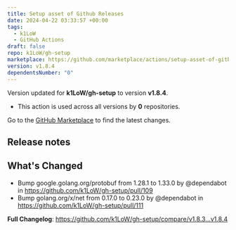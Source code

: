 ```yaml
---
title: Setup asset of Github Releases
date: 2024-04-22 03:33:57 +00:00
tags:
  - k1LoW
  - GitHub Actions
draft: false
repo: k1LoW/gh-setup
marketplace: https://github.com/marketplace/actions/setup-asset-of-github-releases
version: v1.8.4
dependentsNumber: "0"
---
```



Version updated for **k1LoW/gh-setup** to version **v1.8.4**.
- This action is used across all versions by **0** repositories.

Go to the [GitHub Marketplace](https://github.com/marketplace/actions/setup-asset-of-github-releases) to find the latest changes.

## Release notes

<!-- Release notes generated using configuration in .github/release.yml at v1.8.4 -->

## What's Changed
* Bump google.golang.org/protobuf from 1.28.1 to 1.33.0 by @dependabot in https://github.com/k1LoW/gh-setup/pull/109
* Bump golang.org/x/net from 0.17.0 to 0.23.0 by @dependabot in https://github.com/k1LoW/gh-setup/pull/111


**Full Changelog**: https://github.com/k1LoW/gh-setup/compare/v1.8.3...v1.8.4

